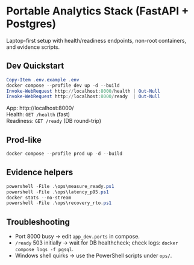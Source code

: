 # Portable Analytics Stack (FastAPI + Postgres)

Laptop-first setup with health/readiness endpoints, non-root containers, and evidence scripts.

## Dev Quickstart
```powershell
Copy-Item .env.example .env
docker compose --profile dev up -d --build
Invoke-WebRequest http://localhost:8000/health | Out-Null
Invoke-WebRequest http://localhost:8000/ready  | Out-Null
```

App: http://localhost:8000/  
Health: `GET /health` (fast)  
Readiness: `GET /ready` (DB round-trip)

## Prod-like
```powershell
docker compose --profile prod up -d --build
```

## Evidence helpers
```powershell
powershell -File .\ops\measure_ready.ps1
powershell -File .\ops\latency_p95.ps1
docker stats --no-stream
powershell -File .\ops\recovery_rto.ps1
```

## Troubleshooting
- Port 8000 busy → edit `app_dev.ports` in compose.
- `/ready` 503 initially → wait for DB healthcheck; check logs: `docker compose logs -f pgsql`.
- Windows shell quirks → use the PowerShell scripts under `ops/`.
